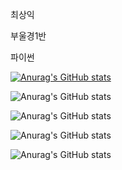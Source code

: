 최상익

부울경1반

파이썬

[![Anurag's GitHub stats](https://github-readme-stats.vercel.app/api?username=csi9876)](https://github.com/anuraghazra/github-readme-stats)

![Anurag's GitHub stats](https://github-readme-stats.vercel.app/api?username=csi9876&show_icons=true&theme=radical)



![Anurag's GitHub stats](https://github-readme-stats.vercel.app/api?username=csi9876&hide=contribs,prs)

![Anurag's GitHub stats](https://github-readme-stats.vercel.app/api?username=csi9876&count_private=true)

![Anurag's GitHub stats](https://github-readme-stats.vercel.app/api?username=csi9876&show_icons=true)


